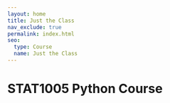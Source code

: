 ```yaml
---
layout: home
title: Just the Class
nav_exclude: true
permalink: index.html
seo:
  type: Course
  name: Just the Class
---
```


# STAT1005 Python Course